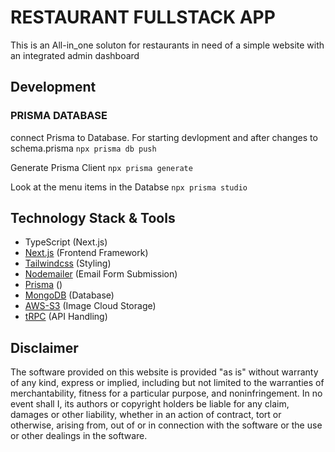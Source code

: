 # RESTAURANT FULLSTACK APP

This is an All-in_one soluton for restaurants in need of a simple website with an integrated admin dashboard

## Development

### PRISMA DATABASE

connect Prisma to Database.
For starting devlopment and after changes to schema.prisma
`npx prisma db push`

Generate Prisma Client
`npx prisma generate`

Look at the menu items in the Databse
`npx prisma studio`

## Technology Stack & Tools

- TypeScript (Next.js)
- [Next.js](https://nextjs.org/) (Frontend Framework)
- [Tailwindcss](https://tailwindcss.com/) (Styling)
- [Nodemailer](https://nodemailer.com/about/) (Email Form Submission)
- [Prisma]() ()
- [MongoDB](https://www.mongodb.com/) (Database)
- [AWS-S3](https://aws.amazon.com/de/pm/serv-s3/?trk=518a7bef-5b4f-4462-ad55-80e5c177f12b&sc_channel=ps&ef_id=CjwKCAjwqZSlBhBwEiwAfoZUIAc5fFQfdGLnDxLeGTQNPaUI2keVwI0Ag5PzVlAXAG_unEYNfqiJjRoCSBcQAvD_BwE:G:s&s_kwcid=AL!4422!3!645186213484!e!!g!!aws%20s3!19579892800!143689755565) (Image Cloud Storage)
- [tRPC](https://trpc.io/) (API Handling)

## Disclaimer

The software provided on this website is provided "as is" without warranty of any kind,
express or implied, including but not limited to the warranties of merchantability,
fitness for a particular purpose, and noninfringement.
In no event shall I, its authors or copyright holders be liable for any claim, 
damages or other liability, whether in an action of contract,
tort or otherwise, arising from, out of or in connection with the software or the use or other dealings in the software.
